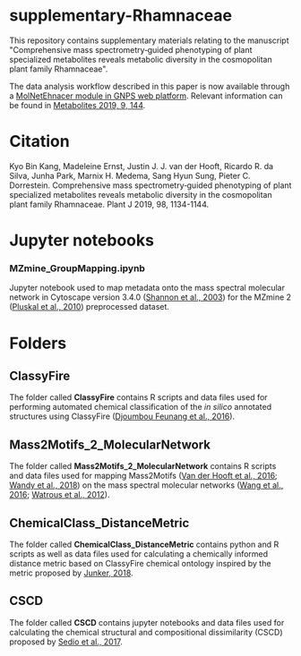 # supplementary-Rhamnaceae
This repository contains supplementary materials relating to the manuscript "Comprehensive mass spectrometry‐guided phenotyping of plant specialized metabolites reveals metabolic diversity in the cosmopolitan plant family Rhamnaceae".

The data analysis workflow described in this paper is now available through a [MolNetEhnacer module in GNPS web platform](https://gnps.ucsd.edu/ProteoSAFe/index.jsp?params=%7B%22workflow%22:%22MOLNETENHANCER%22%7D). Relevant information can be found in [Metabolites 2019, 9, 144](https://doi.org/10.3390/metabo9070144).

# Citation

Kyo Bin Kang, Madeleine Ernst, Justin J. J. van der Hooft, Ricardo R. da Silva, Junha Park, Marnix H. Medema, Sang Hyun Sung, Pieter C. Dorrestein. Comprehensive mass spectrometry‐guided phenotyping of plant specialized metabolites reveals metabolic diversity in the cosmopolitan plant family Rhamnaceae. Plant J 2019, 98, 1134-1144. 

# Jupyter notebooks

### MZmine_GroupMapping.ipynb

Jupyter notebook used to map metadata onto the mass spectral molecular network in Cytoscape version 3.4.0 ([Shannon et al., 2003](https://genome.cshlp.org/content/13/11/2498.full)) for the MZmine 2 ([Pluskal et al., 2010](https://bmcbioinformatics.biomedcentral.com/articles/10.1186/1471-2105-11-395)) preprocessed dataset.

# Folders

## ClassyFire

The folder called **ClassyFire** contains R scripts and data files used for performing automated chemical classification of the <i>in silico</i> annotated structures using ClassyFire ([Djoumbou Feunang et al., 2016](https://jcheminf.springeropen.com/articles/10.1186/s13321-016-0174-y)).

## Mass2Motifs_2_MolecularNetwork

The folder called **Mass2Motifs_2_MolecularNetwork** contains R scripts and data files used for mapping Mass2Motifs ([Van der Hooft et al., 2016](http://www.pnas.org/content/113/48/13738.full); [Wandy et al., 2018](https://academic.oup.com/bioinformatics/article/34/2/317/4158166)) on the mass spectral molecular networks ([Wang et al., 2016](https://www.nature.com/articles/nbt.3597); [Watrous et al., 2012](http://www.pnas.org/content/109/26/E1743)). 

## ChemicalClass_DistanceMetric

The folder called **ChemicalClass_DistanceMetric** contains python and R scripts as well as data files used for calculating a  chemically informed distance metric based on ClassyFire chemical ontology inspired by the metric proposed by [Junker, 2018](https://link.springer.com/article/10.1007/s00049-017-0250-4).

## CSCD

The folder called **CSCD** contains jupyter notebooks and data files used for calculating the chemical structural and compositional dissimilarity (CSCD) proposed by [Sedio et al., 2017](https://esajournals.onlinelibrary.wiley.com/doi/full/10.1002/ecy.1689).
